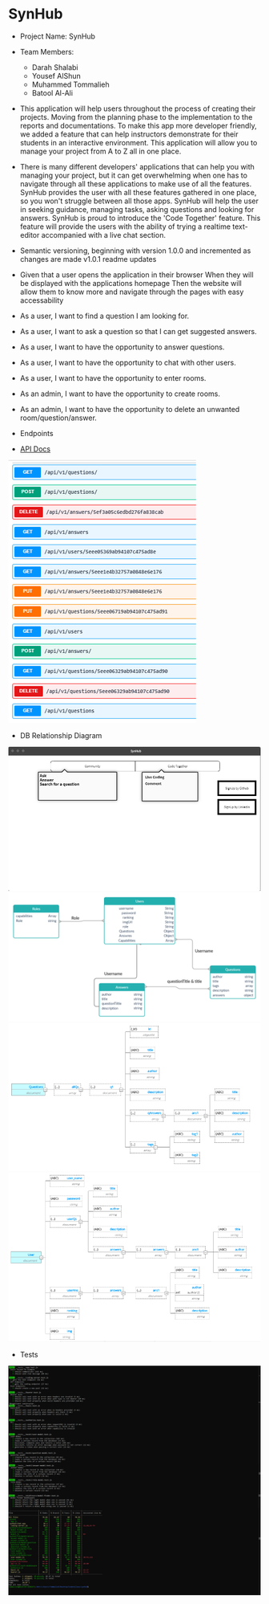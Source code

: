 # SynHub

- Project Name: SynHub

- Team Members:

    - Darah Shalabi
    - Yousef AlShun
    - Muhammed Tommalieh
    - Batool Al-Ali

- This application will help users throughout the process of creating their projects. Moving from the planning phase to the implementation to the reports and documentations. To make this app more developer friendly, we added a feature that can help instructors demonstrate for their students in an interactive environment. This application will allow you to manage your project from A to Z all in one place.

- There is many different developers' applications that can help you with managing your project, but it can get overwhelming when one has to navigate through all these applications to make use of all the features. SynHub provides the user with all these features gathered in one place, so you won't struggle between all those apps. SynHub will help the user in seeking guidance, managing tasks, asking questions and looking for answers. SynHub is proud to introduce the 'Code Together' feature. This feature will provide the users with the ability of trying a realtime text-editor accompanied with a live chat section.

- Semantic versioning, beginning with version 1.0.0 and incremented as changes are made v1.0.1 readme updates

- Given that a user opens the application in their browser When they will be displayed with the applications homepage Then the website will allow them to know more and navigate through the pages with easy accessability

- As a user, I want to find a question I am looking for.
- As a user, I want to ask a question so that I can get suggested answers.
- As a user, I want to have the opportunity to answer questions.
- As a user, I want to have the opportunity to chat with other users.
- As a user, I want to have the opportunity to enter rooms.
- As an admin, I want to have the opportunity to create rooms.
- As an admin, I want to have the opportunity to delete an unwanted room/question/answer.

- Endpoints

- [API Docs](https://app.swaggerhub.com/apis/Tommalieh/SynHub/0.1)

![Endpoints](routes.PNG)


- DB Relationship Diagram

![UML](uml.png)
![relationships](Communitydb.jpg)
![Questions Schema](db-schema-questions.png)
![Users Schema](db-schema-user.PNG)

- Tests 

![Tests](testtsss.png)